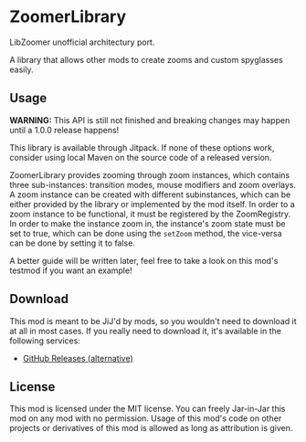 # ZoomerLibrary

LibZoomer unofficial architectury port.

A library that allows other mods to create zooms and custom spyglasses easily.

## Usage

**WARNING:** This API is still not finished and breaking changes may happen until a 1.0.0 release happens!

This library is available through Jitpack. If none of these options work, consider using local Maven on the source code of a released version.

ZoomerLibrary provides zooming through zoom instances, which contains three sub-instances: transition modes, mouse modifiers and zoom overlays. A zoom instance can be created with different subinstances, which can be either provided by the library or implemented by the mod itself. In order to a zoom instance to be functional, it must be registered by the ZoomRegistry. In order to make the instance zoom in, the instance's zoom state must be set to true, which can be done using the `setZoom` method, the vice-versa can be done by setting it to false.

A better guide will be written later, feel free to take a look on this mod's testmod if you want an example!

## Download

This mod is meant to be JiJ'd by mods, so you wouldn't need to download it at all in most cases. If you really need to download it, it's available in the following services:

- [GitHub Releases (alternative)](https://github.com/KessokuTeaTime/ZoomerLibrary/releases)

## License

This mod is licensed under the MIT license. You can freely Jar-in-Jar this mod on any mod with no permission. Usage of this mod's code on other projects or derivatives of this mod is allowed as long as attribution is given.
